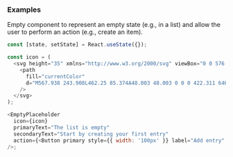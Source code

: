 ### Examples

Empty component to represent an empty state (e.g., in a list) and allow the user to perform an action (e.g., create an item).

```js
const [state, setState] = React.useState({});

const icon = (
  <svg height="35" xmlns="http://www.w3.org/2000/svg" viewBox="0 0 576 512">
    <path
      fill="currentColor"
      d="M567.938 243.908L462.25 85.374A48.003 48.003 0 0 0 422.311 64H153.689a48 48 0 0 0-39.938 21.374L8.062 243.908A47.994 47.994 0 0 0 0 270.533V400c0 26.51 21.49 48 48 48h480c26.51 0 48-21.49 48-48V270.533a47.994 47.994 0 0 0-8.062-26.625zM162.252 128h251.497l85.333 128H376l-32 64H232l-32-64H76.918l85.334-128z"
    />
  </svg>
);

<EmptyPlaceholder
  icon={icon}
  primaryText="The list is empty"
  secondaryText="Start by creating your first entry"
  action={<Button primary style={{ width: '100px' }} label="Add entry" onClick={() => {}} />}
/>;
```
